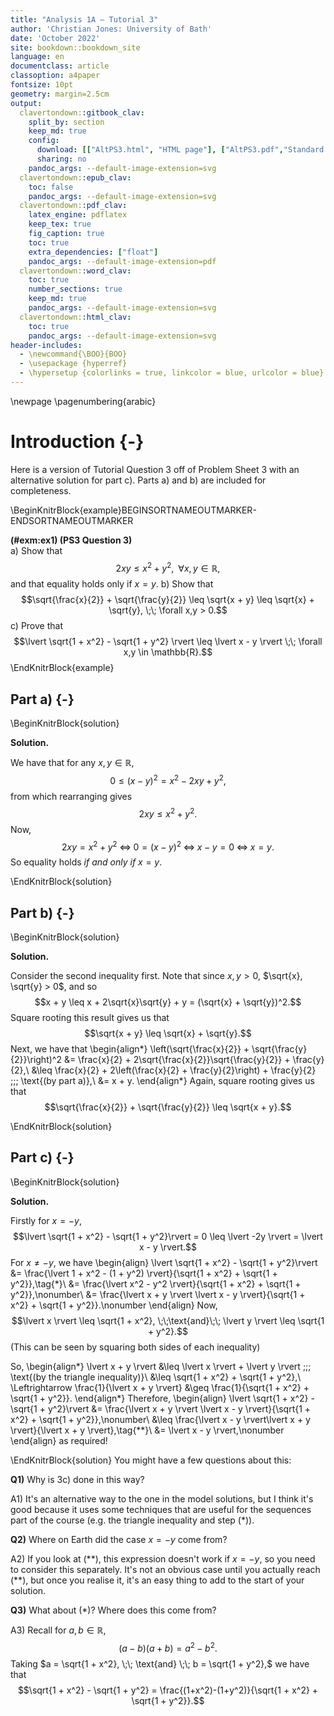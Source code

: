 ```yaml
---
title: "Analysis 1A — Tutorial 3"
author: 'Christian Jones: University of Bath'
date: 'October 2022'
site: bookdown::bookdown_site
language: en
documentclass: article
classoption: a4paper
fontsize: 10pt
geometry: margin=2.5cm
output:
  clavertondown::gitbook_clav:
    split_by: section
    keep_md: true
    config:
      download: [["AltPS3.html", "HTML page"], ["AltPS3.pdf","Standard print PDF"], ["AltPS3Clear.pdf","Clear print PDF"], ["AltPS3Large.pdf","Large print PDF"], ["AltPS3.docx","Accessible Word document"], ["AltPS3.epub","Accessible EPub book" ]]
      sharing: no
    pandoc_args: --default-image-extension=svg
  clavertondown::epub_clav:
    toc: false
    pandoc_args: --default-image-extension=svg
  clavertondown::pdf_clav:
    latex_engine: pdflatex
    keep_tex: true
    fig_caption: true
    toc: true
    extra_dependencies: ["float"]
    pandoc_args: --default-image-extension=pdf
  clavertondown::word_clav:
    toc: true
    number_sections: true
    keep_md: true
    pandoc_args: --default-image-extension=svg
  clavertondown::html_clav:
    toc: true
    pandoc_args: --default-image-extension=svg
header-includes:
  - \newcommand{\BOO}{BOO}
  - \usepackage {hyperref}
  - \hypersetup {colorlinks = true, linkcolor = blue, urlcolor = blue}
---
```

<!-- This is needed since I am working with svg files from mathcha.io. It converts the graphics files to something that can be used in the pdf files. Code taken from https://stackoverflow.com/questions/50165404/how-to-make-a-pdf-using-bookdown-including-svg-images/56044642#56044642 -->

\newpage
\pagenumbering{arabic}

# Introduction {-}
Here is a version of Tutorial Question 3 off of Problem Sheet 3 with an alternative solution for part c). Parts a) and b) are included for completeness.

\BeginKnitrBlock{example}BEGINSORTNAMEOUTMARKER-ENDSORTNAMEOUTMARKER<div class="bookdown-example" custom-style="ExampleStyle" id="exm:ex1"><span class="exm:ex1" custom-style="NameStyle"><strong>(\#exm:ex1)  (PS3 Question 3) </strong></span><div>a)  Show that $$ 2xy \leq x^2 + y^2, \;\; \forall x,y \in \mathbb{R},$$ and that equality holds only if $x = y$.
b)  Show that $$\sqrt{\frac{x}{2}} + \sqrt{\frac{y}{2}} \leq \sqrt{x + y} \leq \sqrt{x} + \sqrt{y}, \;\; \forall x,y > 0.$$
c)  Prove that $$\lvert \sqrt{1 + x^2} - \sqrt{1 + y^2} \rvert \leq \lvert x - y \rvert \;\; \forall x,y \in \mathbb{R}.$$</div></div>\EndKnitrBlock{example}

## Part a) {-}
\BeginKnitrBlock{solution}<div class="bookdown-solution" custom-style="ProofStyle"><span class="solution" custom-style="NameStyleItalics"><strong>Solution. </strong></span> <p>We have that for any $x,y\in\mathbb{R},$ $$ 0 \leq (x-y)^2 = x^2 - 2xy + y^2,$$ from which rearranging gives $$2xy \leq x^2 + y^2.$$ Now, $$2xy = x^2 + y^2\; \Leftrightarrow\; 0 = (x-y)^2 \;\Leftrightarrow \;x-y = 0 \;\Leftrightarrow\; x=y.$$ So equality holds *if and only if* $x = y.$</p></div>\EndKnitrBlock{solution}

## Part b) {-}
\BeginKnitrBlock{solution}<div class="bookdown-solution" custom-style="ProofStyle"><span class="solution" custom-style="NameStyleItalics"><strong>Solution. </strong></span> <p>Consider the second inequality first. Note that since $x,y > 0$, $\sqrt{x}, \sqrt{y} > 0$, and so $$x + y \leq x + 2\sqrt{x}\sqrt{y} + y = (\sqrt{x} + \sqrt{y})^2.$$ Square rooting this result gives us that $$\sqrt{x + y} \leq \sqrt{x} + \sqrt{y}.$$ Next, we have that
\begin{align*}
\left(\sqrt{\frac{x}{2}} + \sqrt{\frac{y}{2}}\right)^2 &= \frac{x}{2} + 2\sqrt{\frac{x}{2}}\sqrt{\frac{y}{2}} + \frac{y}{2},\\
&\leq \frac{x}{2} + 2\left(\frac{x}{2} + \frac{y}{2}\right) + \frac{y}{2} \;\;\; \text{(by part a)},\\
&= x + y.
\end{align*}
Again, square rooting gives us that $$\sqrt{\frac{x}{2}} + \sqrt{\frac{y}{2}} \leq \sqrt{x + y}.$$</p></div>\EndKnitrBlock{solution}

## Part c) {-}
\BeginKnitrBlock{solution}<div class="bookdown-solution" custom-style="ProofStyle"><span class="solution" custom-style="NameStyleItalics"><strong>Solution. </strong></span> <p>Firstly for $x = -y$, $$\lvert \sqrt{1 + x^2} - \sqrt{1 + y^2}\rvert = 0 \leq \lvert -2y \rvert = \lvert x - y \rvert.$$ For $x \neq -y$, we have
\begin{align}
\lvert \sqrt{1 + x^2} - \sqrt{1 + y^2}\rvert &= \frac{\lvert 1 + x^2 - (1 + y^2) \rvert}{\sqrt{1 + x^2} + \sqrt{1 + y^2}},\tag{*}\\
&= \frac{\lvert x^2 - y^2 \rvert}{\sqrt{1 + x^2} + \sqrt{1 + y^2}},\nonumber\\
&= \frac{\lvert x + y \rvert \lvert x - y \rvert}{\sqrt{1 + x^2} + \sqrt{1 + y^2}}.\nonumber
\end{align}
Now, $$\lvert x \rvert \leq \sqrt{1 + x^2}, \;\;\text{and}\;\; \lvert y \rvert \leq \sqrt{1 + y^2}.$$ (This can be seen by squaring both sides of each inequality)

So,
\begin{align*}
\lvert x + y \rvert &\leq \lvert x \rvert + \lvert y \rvert \;\;\; \text{(by the triangle inequality)}\\
&\leq \sqrt{1 + x^2} + \sqrt{1 + y^2},\\
\Leftrightarrow \frac{1}{\lvert x + y \rvert} &\geq \frac{1}{\sqrt{1 + x^2} + \sqrt{1 + y^2}}.
\end{align*}
Therefore,
\begin{align}
\lvert \sqrt{1 + x^2} - \sqrt{1 + y^2}\rvert &= \frac{\lvert x + y \rvert \lvert x - y \rvert}{\sqrt{1 + x^2} + \sqrt{1 + y^2}},\nonumber\\
&\leq \frac{\lvert x - y \rvert\lvert x + y \rvert}{\lvert x + y \rvert},\tag{**}\\
&= \lvert x - y \rvert,\nonumber
\end{align}
as required!</p></div>\EndKnitrBlock{solution}
You might have a few questions about this:

**Q1)**  Why is 3c) done in this way?

A1)  It's an alternative way to the one in the model solutions, but I think it's good because it uses some techniques that are useful for the sequences part of the course (e.g. the triangle inequality and step (\*)).

**Q2)**  Where on Earth did the case $x = -y$ come from?

A2)  If you look at (\*\*), this expression doesn't work if $x = -y$, so you need to consider this separately. It's not an obvious case until you actually reach (\*\*), but once you realise it, it's an easy thing to add to the start of your solution.

**Q3)**  What about (\*)? Where does this come from?

A3)  Recall for $a,b \in \mathbb{R}$, $$(a-b)(a+b) = a^2 - b^2.$$ Taking $a = \sqrt{1 + x^2}, \;\; \text{and} \;\; b = \sqrt{1 + y^2},$ we have that $$\sqrt{1 + x^2} - \sqrt{1 + y^2} = \frac{(1+x^2)-(1+y^2)}{\sqrt{1 + x^2} + \sqrt{1 + y^2}}.$$

<!--chapter:end:index.Rmd-->

